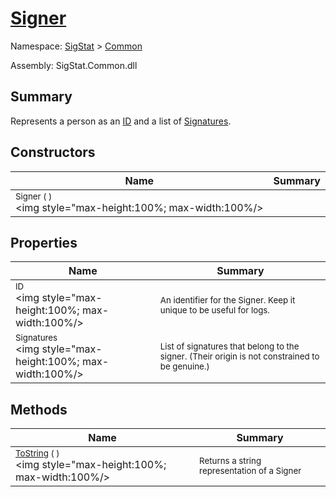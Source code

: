 # [Signer](./Signer.md)

Namespace: [SigStat]() > [Common](./README.md)

Assembly: SigStat.Common.dll

## Summary
Represents a person as an [ID](https://github.com/hargitomi97/sigstat/blob/master/docs/md/SigStat/Common/Signer.md) and a list of [Signatures](https://github.com/hargitomi97/sigstat/blob/master/docs/md/SigStat/Common/Signer.md).

## Constructors

| Name | Summary | 
| --- | --- | 
| <sub>Signer (  )</sub><div style="pointer-events:none; cursor:default; width=200"><img style="max-height:100%; max-width:100%/></div>| <sub></sub>| <br>


## Properties

| Name | Summary | 
| --- | --- | 
| <sub>ID</sub><div style="pointer-events:none; cursor:default; width=200"><img style="max-height:100%; max-width:100%/></div>| <sub>An identifier for the Signer. Keep it unique to be useful for logs.</sub>| <br>
| <sub>Signatures</sub><div style="pointer-events:none; cursor:default; width=200"><img style="max-height:100%; max-width:100%/></div>| <sub>List of signatures that belong to the signer.  (Their origin is not constrained to be genuine.)</sub>| <br>


## Methods

| Name | Summary | 
| --- | --- | 
| <sub>[ToString](./Methods/Signer-100663454.md) (  )</sub><div style="pointer-events:none; cursor:default; width=200"><img style="max-height:100%; max-width:100%/></div>| <sub>Returns a string representation of a Signer</sub>| <br>


